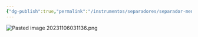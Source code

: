 ```yaml
---
{"dg-publish":true,"permalink":"/instrumentos/separadores/separador-mentoniano/"}
---
```


![Pasted image 20231106031136.png](/img/user/Sem-1/Cirugia%20Bucal%20I/Medias/Pasted%20image%2020231106031136.png)